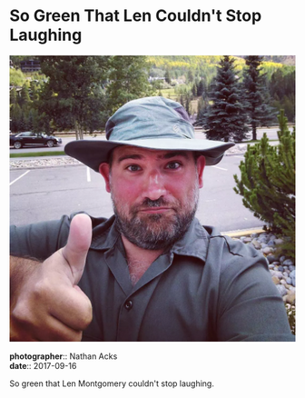 # So Green That Len Couldn't Stop Laughing

![A selfie in green](assets/2017-09-16-so-green-that-len-couldnt-stop-laughing.webp)

**photographer**:: Nathan Acks  
**date**:: 2017-09-16

So green that Len Montgomery couldn't stop laughing.

